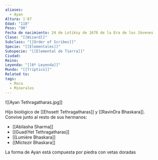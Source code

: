 ```yaml
---
aliases:
  - Ayan
Altura: 1'87
Edad: "110"
Peso: "90"
Fecha de nacimiento: 24 de Lotiksy de 1678 de la Era de los Jóvenes
Clase: "[[Wizard]]"
Subclass: "[[Order of Scribes]]"
Specie: "[[Elementales]]"
Subspecie: "[[Elemental de Tierra]]"
Ciudad: 
Reino: 
Leyenda: "[[6º Leyenda]]"
Mundo: "[[Tríptico]]"
Related to: 
tags:
  - Roca
  - Minerales
---
```

![[Ayan Tethragatharas.jpg]]

Hijo biológico de [[Ehssett Tethragatharas]] y [[RavinDra Bhaskara]]. Convive junto al resto de sus hermanos:
- [[Abilasha Sharma]]
- [[GuadiYet Tethragatharas]]
- [[Lumière Bhaskara]]
- [[Mictezir Bhaskara]]

La forma de Ayan está compuesta por piedra con vetas doradas